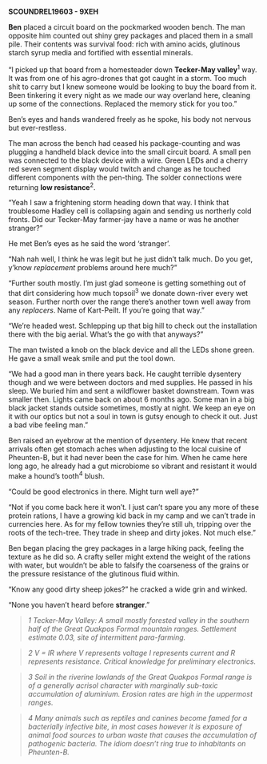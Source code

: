 **SCOUNDREL19603 - 9XEH**

**Ben** placed a circuit board on the pockmarked wooden bench. The man
opposite him counted out shiny grey packages and placed them in a small
pile. Their contents was survival food: rich with amino acids, glutinous
starch syrup media and fortified with essential minerals.

“I picked up that board from a homesteader down **Tecker-May
valley**<sup>1</sup> way. It was from one of his agro-drones that got
caught in a storm. Too much shit to carry but I knew someone would be
looking to buy the board from it. Been tinkering it every night as we
made our way overland here, cleaning up some of the connections.
Replaced the memory stick for you too.”

Ben’s eyes and hands wandered freely as he spoke, his body not nervous
but ever-restless.

The man across the bench had ceased his package-counting and was
plugging a handheld black device into the small circuit board. A small
pen was connected to the black device with a wire. Green LEDs and a
cherry red seven segment display would twitch and change as he touched
different components with the pen-thing. The solder connections were
returning **low resistance**<sup>2</sup>.

“Yeah I saw a frightening storm heading down that way. I think that
troublesome Hadley cell is collapsing again and sending us northerly
cold fronts. Did our Tecker-May farmer-jay have a name or was he another
stranger?”

He met Ben’s eyes as he said the word ‘stranger’.

“Nah nah well, I think he was legit but he just didn’t talk much. Do you
get, y’know *replacement* problems around here much?”

“Further south mostly. I’m just glad someone is getting something out of
that dirt considering how much topsoil<sup>3</sup> we donate down-river
every wet season. Further north over the range there’s another town well
away from any *replacers*. Name of Kart-Peilt. If you’re going that
way.”

“We’re headed west. Schlepping up that big hill to check out the
installation there with the big aerial. What’s the go with that
anyways?”

The man twisted a knob on the black device and all the LEDs shone green.
He gave a small weak smile and put the tool down.

“We had a good man in there years back. He caught terrible dysentery
though and we were between doctors and med supplies. He passed in his
sleep. We buried him and sent a wildflower basket downstream. Town was
smaller then. Lights came back on about 6 months ago. Some man in a big
black jacket stands outside sometimes, mostly at night. We keep an eye
on it with our optics but not a soul in town is gutsy enough to check it
out. Just a bad vibe feeling man.”

Ben raised an eyebrow at the mention of dysentery. He knew that recent
arrivals often get stomach aches when adjusting to the local cuisine of
Pheunten-B, but it had never been the case for him. When he came here
long ago, he already had a gut microbiome so vibrant and resistant it
would make a hound’s tooth<sup>4</sup> blush.

“Could be good electronics in there. Might turn well aye?”

“Not if you come back here it won’t. I just can’t spare you any more of
these protein rations, I have a growing kid back in my camp and we can’t
trade in currencies here. As for my fellow townies they’re still uh,
tripping over the roots of the tech-tree. They trade in sheep and dirty
jokes. Not much else.”

Ben began placing the grey packages in a large hiking pack, feeling the
texture as he did so. A crafty seller might extend the weight of the
rations with water, but wouldn’t be able to falsify the coarseness of
the grains or the pressure resistance of the glutinous fluid within.

“Know any good dirty sheep jokes?” he cracked a wide grin and winked.

“None you haven’t heard before **stranger**.”

>*1 Tecker-May Valley: A small mostly forested valley in the southern
half of the Great Quakpos Formal mountain ranges. Settlement estimate
0.03, site of intermittent para-farming.*

>*2 V = IR where V represents voltage I represents current and R
represents resistance. Critical knowledge for preliminary electronics.*

>*3 Soil in the riverine lowlands of the Great Quakpos Formal range is of
a generally acrisol character with marginally sub-toxic accumulation of
aluminium. Erosion rates are high in the uppermost ranges.*

>*4 Many animals such as reptiles and canines become famed for a
bacterially infective bite, in most cases however it is exposure of
animal food sources to urban waste that causes the accumulation of
pathogenic bacteria. The idiom doesn’t ring true to inhabitants on
Pheunten-B.*